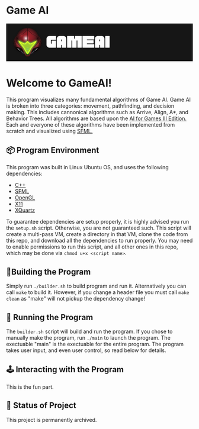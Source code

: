 # Game AI

<img src="https://github.com/jdeda/GameAI/blob/master/assets/banner_gameAI_01.png" alt="drawing" width="800"/>


# Welcome to GameAI!
This program visualizes many fundamental algorithms of Game AI. Game AI is broken into three categories: movement, pathfinding, and decision making. This includes cannonical algorithms such as Arrive, Align, A*, and Behavior Trees. All algorithms are based upon the [AI for Games III Edition.](https://www.amazon.com/AI-Games-Third-Ian-Millington/dp/1138483974/ref=pd_lpo_1?pd_rd_i=1138483974&psc=1) Each and everyone of these algorithms have been implemented from scratch and visualized using [SFML.](https://www.sfml-dev.org/)

## 📦 Program Environment
This program was built in Linux Ubuntu OS, and uses the following dependencies:
- [C++](https://cplusplus.com)
- [SFML](https://www.sfml-dev.org/)
- [OpenGL](https://www.opengl.org)
- [X11](https://www.x.org/wiki/)
- [XQuartz](https://www.xquartz.org)

To guarantee dependencies are setup properly, it is highly advised you run the `setup.sh` script. Otherwise, you are not guaranteed such. This script will create a multi-pass VM, create a directory in that VM, clone the code from this repo, and download all the dependencies to run properly. You may need to enable permissions to run this script, and all other ones in this repo, which may be done via `chmod u+x <script name>`.

## 🔨Building the Program
Simply run `./builder.sh` to build program and run it. Alternatively you can call `make` to build it. However, if you change a header file you must call `make clean` as "make" will not pickup the dependency change!

## &#129302; Running the Program
The `builder.sh` script will build and run the program. If you chose to manually make the program, run `./main` to launch the program. The exectuable "main" is the exectuable for the entire program. The program takes user input, and even user control, so read below for details.

## 🕹 Interacting with the Program
This is the fun part. 

## 🔧 Status of Project
This project is permanently archived.
